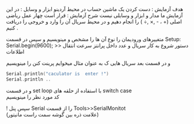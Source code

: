 هدف آزمایش : دست کردن یک ماشین حساب در محیط آردینو 
ابزار و وسایل :  در این آزمایش ما مدار و ابزار و وسایلی نیست
شرح آزمایش : 
قرار است چهار عمل ریاضی اصلی (+ ،  - ,× ,÷ )  را انجام دهیم و در محیط سریال آن را وارد و خروجی را دریافت کنیم .

متغییرهای ورودیمان را نوع آن ها را مشخص و مینویسیم و سپس در قسمت 
Setup: 
Serial.begin(9600); >>  دستور  شروع به کار سریال  و عدد داخل پرانتز سرعت انتقال اطلاعات 

و در قسمت بعد سریال هایی ک به عنوان مثال میخوایم پرینت کنن را مینویسیم 

```cpp
Serial.println("caculator is  enter !")
Serial.println ..
```
 و در قسمت  set loop
 با استفاده از  حلقه های switch case  
کد مورد نظر را مینویسیم







!
سپس پنل Serial  را از قسمت 
Tools>>SerialMonitot  
(علامت ذره بین گوشه سمت راست مانیتور)
